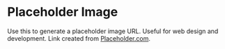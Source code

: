 # Placeholder Image 
Use this to generate a placeholder image URL. Useful for web design and development. Link created from [Placeholder.com](https://placeholder.com).